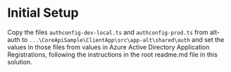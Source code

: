 # Initial Setup

Copy the files `authconfig-dev-local.ts` and `authconfig-prod.ts` from alt-auth to
`...\CoreApiSample\ClientApp\src\app-alt\shared\auth`
and set the values in those files from values in Azure Active Directory Application Registrations,
following the instructions in the root readme.md file in this solution.
